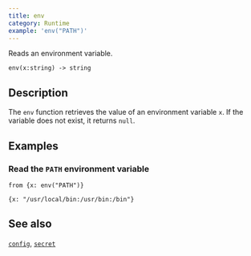 ```yaml
---
title: env
category: Runtime
example: 'env("PATH")'
---
```

Reads an environment variable.

```tql
env(x:string) -> string
```

## Description

The `env` function retrieves the value of an environment variable `x`. If the
variable does not exist, it returns `null`.

## Examples

### Read the `PATH` environment variable

```tql
from {x: env("PATH")}
```

```tql
{x: "/usr/local/bin:/usr/bin:/bin"}
```

## See also

[`config`](/reference/functions/config),
[`secret`](/reference/functions/secret)
